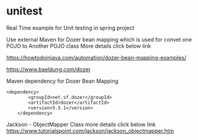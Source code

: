 # unitest
Real Time example for Unit testing in spring project 

Use external Maven for Dozer bean mapping which is used for convet one POJO to Another POJO class 
More details click below link

https://howtodoinjava.com/automation/dozer-bean-mapping-examples/

https://www.baeldung.com/dozer

Maven dependency for Dozer Bean Mapping 

	<dependency>
			<groupId>net.sf.dozer</groupId>
			<artifactId>dozer</artifactId>
			<version>5.5.1</version>
		</dependency>


Jackson - ObjectMapper Class
more details click below link 
https://www.tutorialspoint.com/jackson/jackson_objectmapper.htm


